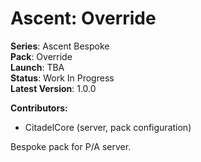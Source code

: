 # Ascent: Override

**Series**: Ascent Bespoke\
**Pack**: Override\
**Launch**: TBA\
**Status**: Work In Progress\
**Latest Version**: 1.0.0

**Contributors:**
- CitadelCore (server, pack configuration)

Bespoke pack for P/A server.
